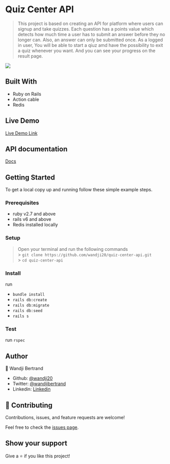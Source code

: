 # Quiz Center API

> This project is based on creating an API for platform where users can signup and take quizzes.
> Each question has a points value which detects how much time a user has to submit an answer before they no longer can. Also, an answer can only be submitted once.
> As a logged in user, You will be able to start a qiuz amd have the possibility to exit a quiz whenever you want. And you can see your progress on the result page.

![](/app/assets/images/screenshot.png)

## Built With

- Ruby on Rails
- Action cable
- Redis

## Live Demo

[Live Demo Link](https://quiz-center-api.herokuapp.com)

## API documentation

[Docs](https://quiz-center-api.herokuapp.com/doc)

## Getting Started

To get a local copy up and running follow these simple example steps.

### Prerequisites

- ruby v2.7 and above
- rails v6 and above
- Redis installed locally

### Setup

> Open your terminal and run the following commands <br> > `git clone https://github.com/wandji20/quiz-center-api.git` <br> > `cd quiz-center-api` <br>

### Install

run

- `bundle install`
- `rails db:create`
- `rails db:migrate`
- `rails db:seed`
- `rails s`

### Test

run `rspec`

## Author

👤 Wandji Bertrand

- Github: [@wandji20](https://github.com/wandji20)
- Twitter: [@wandjibertrand](https://twitter.com/wandjibertrand)
- Linkedin: [Linkedin](https://www.linkedin.com/in/wandji-bertrand/)

## 🤝 Contributing

Contributions, issues, and feature requests are welcome!

Feel free to check the [issues page](../../issues/).

## Show your support

Give a ⭐️ if you like this project!
